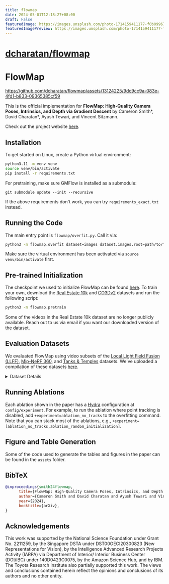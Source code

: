 ```yaml
---
title: flowmap
date: 2024-05-01T12:18:27+08:00
draft: False
featuredImage: https://images.unsplash.com/photo-1714159411177-f0b09967ebf8?ixid=M3w0NjAwMjJ8MHwxfHJhbmRvbXx8fHx8fHx8fDE3MTQ1MzY5MzB8&ixlib=rb-4.0.3
featuredImagePreview: https://images.unsplash.com/photo-1714159411177-f0b09967ebf8?ixid=M3w0NjAwMjJ8MHwxfHJhbmRvbXx8fHx8fHx8fDE3MTQ1MzY5MzB8&ixlib=rb-4.0.3
---
```


# [dcharatan/flowmap](https://github.com/dcharatan/flowmap)

# FlowMap

https://github.com/dcharatan/flowmap/assets/13124225/9dc9cc9a-083e-4fd1-b833-09365385cf59

This is the official implementation for **FlowMap: High-Quality Camera Poses, Intrinsics, and Depth via Gradient Descent** by Cameron Smith*, David Charatan*, Ayush Tewari, and Vincent Sitzmann.

Check out the project website [here](https://cameronosmith.github.io/flowmap/).

## Installation

To get started on Linux, create a Python virtual environment:

```bash
python3.11 -m venv venv
source venv/bin/activate
pip install -r requirements.txt
```

For pretraining, make sure GMFlow is installed as a submodule:

```
git submodule update --init --recursive
```

If the above requirements don't work, you can try `requirements_exact.txt` instead.

## Running the Code

The main entry point is `flowmap/overfit.py`. Call it via:

```bash
python3 -m flowmap.overfit dataset=images dataset.images.root=path/to/folder/with/images
```

Make sure the virtual environment has been activated via `source venv/bin/activate` first.

## Pre-trained Initialization

The checkpoint we used to initialize FlowMap can be found [here](https://drive.google.com/drive/folders/1PqByQSfzyLjfdZZDwn6RXIECso7WB9IY?usp=drive_link). To train your own, download the [Real Estate 10k](https://google.github.io/realestate10k/) and [CO3Dv2](https://github.com/facebookresearch/co3d) datasets and run the following script:

```bash
python3 -m flowmap.pretrain
```

Some of the videos in the Real Estate 10k dataset are no longer publicly available. Reach out to us via email if you want our downloaded version of the dataset.

## Evaluation Datasets

We evaluated FlowMap using video subsets of the [Local Light Field Fusion (LLFF)](https://drive.google.com/drive/folders/1M-_Fdn4ajDa0CS8-iqejv0fQQeuonpKF?usp=drive_link), [Mip-NeRF 360](https://jonbarron.info/mipnerf360/), and [Tanks & Temples](https://www.tanksandtemples.org/download/) datasets. We've uploaded a compilation of these datasets [here](https://drive.google.com/drive/folders/1PqByQSfzyLjfdZZDwn6RXIECso7WB9IY?usp=drive_link).

<details>
<summary>Dataset Details</summary>

### NeRF Local Light Field Fusion (LLFF) Scenes

These are the LLFF scenes from the [NeRF](https://www.matthewtancik.com/nerf) paper, which were originally uploaded [here](https://drive.google.com/drive/folders/14boI-o5hGO9srnWaaogTU5_ji7wkX2S7?usp=drive_link). We used all 8 scenes (`fern`, `flower`, `fortress`, `horns`, `leaves`, `orchids`, `room`, and `trex`).

### Mip-NeRF 360 Scenes

These are scenes from the [Mip-NeRF 360](https://jonbarron.info/mipnerf360/) paper, which were originally uploaded [here](http://storage.googleapis.com/gresearch/refraw360/360_v2.zip). We used the `bonsai`, `counter`, and `kitchen` scenes. The original `kitchen` scene consists of several concatenated video sequences; for FlowMap, we use the first one (65 frames). We also included the `garden` scene, which is somewhat video-like, but contain large jumps that make optical flow estimation struggle.

### Tanks & Temples Scenes

We used all scenes from the [Tanks & Temples](https://tanksandtemples.org/download/) dataset: `auditorium`, `ballroom`, `barn`, `caterpillar`, `church`, `courthouse`, `family`, `francis`, `horse`, `ignatius`, `lighthouse`, `m60`, `meetingroom`, `museum`, `palace`, `panther`, `playground`, `temple`, `train`, and `truck`. We preprocessed the raw videos from the dataset using the script at `flowmap/subsample.py`. This script samples 150 frames from the first minute of video evenly based on mean optical flow.

</details>

## Running Ablations

Each ablation shown in the paper has a [Hydra](https://hydra.cc/docs/intro/) configuration at `config/experiment`. For example, to run the ablation where point tracking is disabled, add `+experiment=ablation_no_tracks` to the overfitting command. Note that you can stack most of the ablations, e.g., `+experiment=[ablation_no_tracks,ablation_random_initialization]`.

## Figure and Table Generation

Some of the code used to generate the tables and figures in the paper can be found in the `assets` folder.

## BibTeX

```bibtex
@inproceedings{smith24flowmap,
      title={FlowMap: High-Quality Camera Poses, Intrinsics, and Depth via Gradient Descent},
      author={Cameron Smith and David Charatan and Ayush Tewari and Vincent Sitzmann},
      year={2024},
      booktitle={arXiv},
}
```

## Acknowledgements

This work was supported by the National Science Foundation under Grant No. 2211259, by the Singapore DSTA under DST00OECI20300823 (New Representations for Vision), by the Intelligence Advanced Research Projects Activity (IARPA) via Department of Interior/ Interior Business Center (DOI/IBC) under 140D0423C0075, by the Amazon Science Hub, and by IBM. The Toyota Research Institute also partially supported this work. The views and conclusions contained herein reflect the opinions and conclusions of its authors and no other entity.
